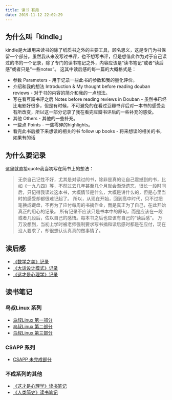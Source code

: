 ```yaml
---
title: 读书 有用
date: 2019-11-12 22:02:29
---
```


<!-- more -->

## 为什么叫「kindle」

kindle是大雄用来读书的除了纸质书之外的主要工具，顾名思义，这是专门为书保留一个部分。虽然我从来没写过书评，也不想写书评，但是想借此作为对于自己读过的书的一个记录，除了专门的读书笔记之外，内容应该是“读书笔记”或者“读后感”或者只是“一些notes”。
这其中读后感的每一篇的大概格式是：
* 参数 Parameters - 用于记录一些此书的参数和我的量化评价。
* 介绍和我的想法 Introduction & My thought before reading douban reviews - 对于书的内容的简介和我的一点想法。
* 写在看豆瓣书评之后 Notes before reading reviews in Douban - 虽然书已经比电影好很多，但是有时候，不可避免的在看过豆瓣书评后对一本书的感受会有所改变，所以这一部分记录了我在看完豆瓣书评后的一些补充的感受。
* 其他 Others - 其他的一些补充。
* 一些点 Points - 一些零碎的highlights。
* 看完此书后接下来想读的相关的书 follow up books - 将来想读的相关的书，如果有的话

## 为什么要记录
这里就直接quote我当初写在简书上的想法：
> 无奈自己记性不好，尤其是对读过的书，除非是真的让自己震撼到的书，比如《一九八四》等，不然过去几年甚至几个月就会渐渐遗忘，很长一段时间后，只记得我读过这本书，大概情节是什么，大概是讲什么的，但是心里当时的感受却都很难记起了。
所以，从现在开始，回到高中时代，只不过把笔换成键盘，不再为了应付每周的书摘作业，而是真正为了自己，在此开始真正的用心的记录。
所有记录不应该只是书本中的原句，而是应该在一段或者几段后，佐以自己的感悟。每本书之后也应该有自己的“读后感”。
万万没想到，当初上学时被老师强制要求写书摘和读后感时都是在应付，现在没人要求了，却很想认认真真的做事情了。



## 读后感
* [《数学之美》记录](/2020/01/11/book/读后感/读后感-数学之美)
* [《大话设计模式》记录](/2020/01/11/book/读后感/读后感-大话设计模式/)
* [《这才是心理学》记录](/2019/12/04/book/读后感/读后感-这就是心理学/)

## 读书笔记
### 鸟叔Linux 系列
* [鸟叔Linux 第一部分](/2020/03/30/book/笔记/笔记-Linux-part-1/)
* [鸟叔Linux 第二部分](/2020/04/03/book/笔记/笔记-Linux-part-2/)
* [鸟叔Linux 第三部分](/2020/04/04/book/笔记/笔记-Linux-part-3/)

### CSAPP 系列
* [CSAPP 未完成部分](/2020/03/29/book/笔记/笔记-csapp/)

### 不成系列的其他
* [《这才是心理学》读书笔记](/2019/12/04/book/笔记/笔记-这就是心理学/)
* [《人类简史》读书笔记](/2018/04/04/book/笔记/笔记-人类简史/)